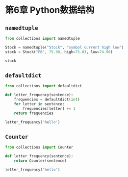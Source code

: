 # 第6章 Python数据结构


## `namedtuple`

```python
from collections import namedtuple

Stock = namedtuple("Stock", "symbol current high low")
stock = Stock("FB", 75.00, high=75.03, low=74.90)

stock
```

## `defaultdict`

```python
from collections import defaultdict

def letter_frequency(sentence):
    frequencies = defaultdict(int)
    for letter in sentence:
        frequencies[letter] += 1
    return frequencies

letter_frequency('hello')
```

## `Counter`

```python
from collections import Counter

def letter_frequency(sentence):
    return Counter(sentence)

letter_frequency('hello')
```

